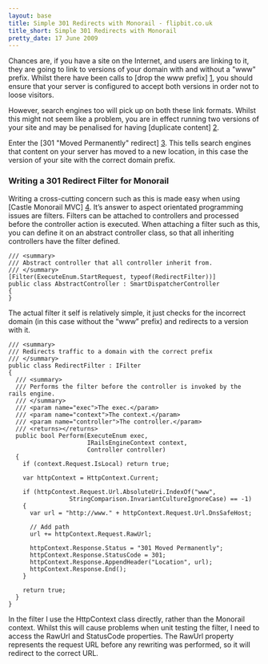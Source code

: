 ```yaml
---
layout: base
title: Simple 301 Redirects with Monorail - flipbit.co.uk
title_short: Simple 301 Redirects with Monorail
pretty_date: 17 June 2009
---
```


Chances are, if you have a site on the Internet, and users are linking
to it, they are going to link to versions of your domain with and
without a "www" prefix. Whilst there have been calls to [drop the www
prefix] [1], you should ensure that your server is configured to accept
both versions in order not to loose visitors.

However, search engines too will pick up on both these link formats.
Whilst this might not seem like a problem, you are in effect running two
versions of your site and may be penalised for having [duplicate
content] [2].

Enter the [301 "Moved Permanently" redirect] [3]. This tells search
engines that content on your server has moved to a new location, in this
case the version of your site with the correct domain prefix.

### Writing a 301 Redirect Filter for Monorail

Writing a cross-cutting concern such as this is made easy when using
[Castle Monorail MVC] [4]. It’s answer to aspect orientated programming
issues are filters. Filters can be attached to controllers and processed
before the controller action is executed. When attaching a filter such
as this, you can define it on an abstract controller class, so that all
inheriting controllers have the filter defined.

    /// <summary>
    /// Abstract controller that all controller inherit from.
    /// </summary>
    [Filter(ExecuteEnum.StartRequest, typeof(RedirectFilter))]
    public class AbstractController : SmartDispatcherController
    {
    }

The actual filter it self is relatively simple, it just checks for the
incorrect domain (in this case without the “www” prefix) and redirects
to a version with it.

    /// <summary>
    /// Redirects traffic to a domain with the correct prefix
    /// </summary>
    public class RedirectFilter : IFilter
    {
      /// <summary>
      /// Performs the filter before the controller is invoked by the rails engine.
      /// </summary>
      /// <param name="exec">The exec.</param>
      /// <param name="context">The context.</param>
      /// <param name="controller">The controller.</param>
      /// <returns></returns>
      public bool Perform(ExecuteEnum exec, 
                          IRailsEngineContext context, 
                          Controller controller)
      {
        if (context.Request.IsLocal) return true;

        var httpContext = HttpContext.Current;

        if (httpContext.Request.Url.AbsoluteUri.IndexOf("www", 
                     StringComparison.InvariantCultureIgnoreCase) == -1)
        {
          var url = "http://www." + httpContext.Request.Url.DnsSafeHost;

          // Add path
          url += httpContext.Request.RawUrl;

          httpContext.Response.Status = "301 Moved Permanently";
          httpContext.Response.StatusCode = 301;
          httpContext.Response.AppendHeader("Location", url);
          httpContext.Response.End();  
        }

        return true;
      }
    }

In the filter I use the HttpContext class directly, rather than the
Monorail context. Whilst this will cause problems when unit testing the
filter, I need to access the RawUrl and StatusCode properties. The
RawUrl property represents the request URL before any rewriting was
performed, so it will redirect to the correct URL.

  [1]: http://no-www.org/                                                   "WWW is deprecated"
  [2]: http://www.seogrep.com/rule/domain-name-prefix                       "Test your domain prefix on seogrep.com"
  [3]: http://en.wikipedia.org/wiki/URL_redirection#HTTP_status_codes_3xx   "HTTP Redirects on Wikipedia"
  [4]: http://www.castleproject.org/monorail/                               "Castle Project's Monorail MVC framework"
